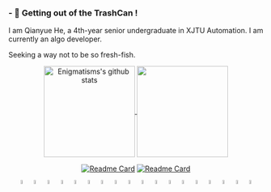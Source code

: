 ### - 🔭 Getting out of the TrashCan !
I am Qianyue He, a 4th-year senior undergraduate in XJTU Automation. I am currently an algo developer.

Seeking a way not to be so fresh-fish.
<div align="center">
<a href="https://enigmatisms.github.io/">
  <img height="180em" align="center" src="https://github-readme-stats.vercel.app/api?username=Enigmatisms&show_icons=true&count_private=true&theme=dracula" alt="Enigmatisms's github stats" />
  <img height="180em" align="center" src="https://github-readme-stats.vercel.app/api/top-langs/?username=Enigmatisms&layout=compact&langs_count=6&hide=cmake,makefile,html,less,jupyter notebook,labview,css,matlab,common lisp,verilog,javascript,lua&theme=dracula" />

[![Readme Card](https://github-readme-stats.vercel.app/api/pin/?username=Enigmatisms&repo=Axis6&theme=dracula)](https://github.com/Enigmatisms/Axis6)
[![Readme Card](https://github-readme-stats.vercel.app/api/pin/?username=Enigmatisms&repo=LiDARSim2D&theme=dracula)](https://github.com/Enigmatisms/LiDARSim2D)
  
</div>

<div align="center">
<img align="center" width="4.5%" alt="C++" width="30px" src="https://simpleicons.org/icons/cplusplus.svg" />
<img align="center" width="4.5%" alt="Python" width="30px" src="https://cdn.jsdelivr.net/npm/simple-icons@v3/icons/python.svg" />
<img align="center" width="4.5%" alt="ROS" width="30px" src="https://simpleicons.org/icons/ros.svg" />
<img align="center" width="4.5%" alt="Markdown" width="30px" src="https://simpleicons.org/icons/markdown.svg" />
<img align="center" width="4.5%" alt="Git" width="30px" src="https://simpleicons.org/icons/git.svg" />
<img align="center" width="4.5%" alt="OpenCV" width="30px" src="https://simpleicons.org/icons/opencv.svg" />
<img align="center" width="4.5%" alt="Hexo" width="30px" src="https://simpleicons.org/icons/hexo.svg" />
<img align="center" width="4.5%" alt="Shell" width="30px" src="https://simpleicons.org/icons/shell.svg" />
<img align="center" width="4.5%" alt="LaTeX" width="30px" src="https://simpleicons.org/icons/latex.svg" />
<img align="center" width="4.5%" alt="Visual Studio Code" width="30px" src="https://cdn.jsdelivr.net/npm/simple-icons@v3/icons/visualstudiocode.svg" />
<img align="center" width="4.5%" alt="Ubuntu" width="30px" src="https://simpleicons.org/icons/ubuntu.svg" />
<img align="center" width="4.5%" alt="Pytorch" width="30px" src="https://simpleicons.org/icons/pytorch.svg" />
<img align="center" width="4.5%" alt="Haskell" width="30px" src="https://simpleicons.org/icons/haskell.svg" />
<img align="center" width="4.5%" alt="CUDA" width="30px" src="https://simpleicons.org/icons/nvidia.svg" />
<img align="center" width="4.5%" alt="Unity" width="30px" src="https://simpleicons.org/icons/unity.svg" />
<img align="center" width="4.5%" alt="Sketchup" width="30px" src="https://simpleicons.org/icons/sketchup.svg" />
<img align="center" width="4.5%" alt="JS" width="30px" src="https://simpleicons.org/icons/javascript.svg" />
<img align="center" width="4.5%" alt="CMake" width="30px" src="https://simpleicons.org/icons/cmake.svg" />
</div>
